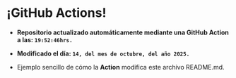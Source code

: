 # ¡GitHub Actions!
* **Repositorio actualizado automáticamente mediante una GitHub Action a las: `19:52:46hrs.`**
* **Modificado el día: `14, del mes de octubre, del año 2025.`**

* Ejemplo sencillo de cómo la **Action** modifica este archivo README.md.
